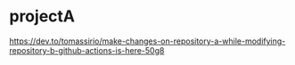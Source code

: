 # projectA

https://dev.to/tomassirio/make-changes-on-repository-a-while-modifying-repository-b-github-actions-is-here-50g8